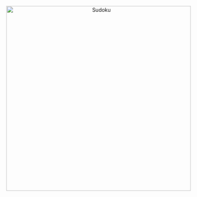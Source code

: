 <p align="center">
    <img alt="Sudoku" src="https://user-images.githubusercontent.com/51346343/162000341-4c887645-ec5b-4758-a79d-659a2b66be76.png" width="500" />
</p>
